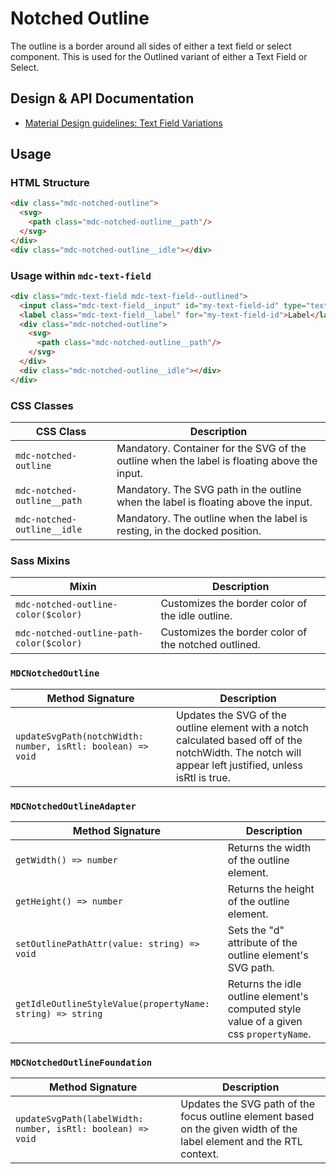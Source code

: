 <!--docs:
title: "Notched Outline"
layout: detail
section: components
excerpt: "The notched outline is a border around either a text field or select element"
iconId: text_field
path: /catalog/input-controls/notched-outline
-->

# Notched Outline

The outline is a border around all sides of either a text field or select component. This is used for the Outlined variant of either a Text Field or Select.

## Design & API Documentation

<ul class="icon-list">
  <li class="icon-list-item icon-list-item--spec">
    <a href="https://material.io/guidelines/components/text-fields.html#text-fields-field-variations">Material Design guidelines: Text Field Variations</a>
  </li>
</ul>

## Usage

### HTML Structure

```html
<div class="mdc-notched-outline">
  <svg>
    <path class="mdc-notched-outline__path"/>
  </svg>
</div>
<div class="mdc-notched-outline__idle"></div>
```

### Usage within `mdc-text-field`

```html
<div class="mdc-text-field mdc-text-field--outlined">
  <input class="mdc-text-field__input" id="my-text-field-id" type="text">
  <label class="mdc-text-field__label" for="my-text-field-id">Label</label>
  <div class="mdc-notched-outline">
    <svg>
      <path class="mdc-notched-outline__path"/>
    </svg>
  </div>
  <div class="mdc-notched-outline__idle"></div>
</div>
```

### CSS Classes

CSS Class | Description
--- | ---
`mdc-notched-outline` | Mandatory. Container for the SVG of the outline when the label is floating above the input.
`mdc-notched-outline__path` | Mandatory. The SVG path in the outline when the label is floating above the input.
`mdc-notched-outline__idle` | Mandatory. The outline when the label is resting, in the docked position.

### Sass Mixins

Mixin | Description
--- | ---
`mdc-notched-outline-color($color)` | Customizes the border color of the idle outline.
`mdc-notched-outline-path-color($color)` | Customizes the border color of the notched outlined.

### `MDCNotchedOutline`

Method Signature | Description
--- | ---
`updateSvgPath(notchWidth: number, isRtl: boolean) => void` | Updates the SVG of the outline element with a notch calculated based off of the notchWidth. The notch will appear left justified, unless isRtl is true.

### `MDCNotchedOutlineAdapter`

Method Signature | Description
--- | ---
`getWidth() => number` | Returns the width of the outline element.
`getHeight() => number` | Returns the height of the outline element.
`setOutlinePathAttr(value: string) => void` | Sets the "d" attribute of the outline element's SVG path.
`getIdleOutlineStyleValue(propertyName: string) => string` | Returns the idle outline element's computed style value of a given css `propertyName`.

### `MDCNotchedOutlineFoundation`

Method Signature | Description
--- | ---
`updateSvgPath(labelWidth: number, isRtl: boolean) => void` | Updates the SVG path of the focus outline element based on the given width of the label element and the RTL context.
